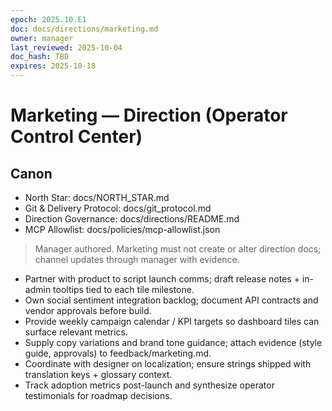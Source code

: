 ```yaml
---
epoch: 2025.10.E1
doc: docs/directions/marketing.md
owner: manager
last_reviewed: 2025-10-04
doc_hash: TBD
expires: 2025-10-18
---
```

# Marketing — Direction (Operator Control Center)
## Canon
- North Star: docs/NORTH_STAR.md
- Git & Delivery Protocol: docs/git_protocol.md
- Direction Governance: docs/directions/README.md
- MCP Allowlist: docs/policies/mcp-allowlist.json

> Manager authored. Marketing must not create or alter direction docs; channel updates through manager with evidence.

- Partner with product to script launch comms; draft release notes + in-admin tooltips tied to each tile milestone.
- Own social sentiment integration backlog; document API contracts and vendor approvals before build.
- Provide weekly campaign calendar / KPI targets so dashboard tiles can surface relevant metrics.
- Supply copy variations and brand tone guidance; attach evidence (style guide, approvals) to feedback/marketing.md.
- Coordinate with designer on localization; ensure strings shipped with translation keys + glossary context.
- Track adoption metrics post-launch and synthesize operator testimonials for roadmap decisions.
